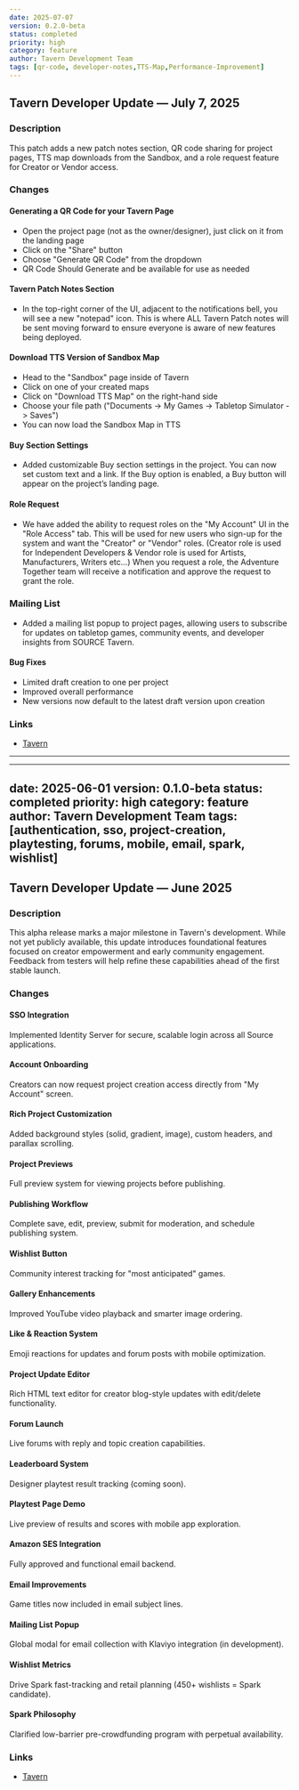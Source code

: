 ```yaml
---
date: 2025-07-07
version: 0.2.0-beta
status: completed
priority: high
category: feature
author: Tavern Development Team
tags: [qr-code, developer-notes,TTS-Map,Performance-Improvement]
---
```

## Tavern Developer Update — July 7, 2025

### Description

This patch adds a new patch notes section, QR code sharing for project pages, TTS map downloads from the Sandbox, and a role request feature for Creator or Vendor access.

### Changes

#### Generating a QR Code for your Tavern Page
- Open the project page (not as the owner/designer), just click on it from the landing page
- Click on the "Share" button
- Choose "Generate QR Code" from the dropdown
- QR Code Should Generate and be available for use as needed

#### Tavern Patch Notes Section
- In the top-right corner of the UI, adjacent to the notifications bell, you will see a new "notepad" icon. This is where ALL Tavern Patch notes will be sent moving forward to ensure everyone is aware of new features being deployed.

#### Download TTS Version of Sandbox Map
- Head to the "Sandbox" page inside of Tavern
- Click on one of your created maps
- Click on "Download TTS Map" on the right-hand side
- Choose your file path ("Documents -> My Games -> Tabletop Simulator -> Saves")
- You can now load the Sandbox Map in TTS

#### Buy Section Settings
- Added customizable Buy section settings in the project. You can now set custom text and a link. If the Buy option is enabled, a Buy button will appear on the project’s landing page.

#### Role Request
- We have added the ability to request roles on the "My Account" UI in the "Role Access" tab. This will be used for new users who sign-up for the system and want the "Creator" or "Vendor" roles. (Creator role is used for Independent Developers & Vendor role is used for Artists, Manufacturers, Writers etc...) When you request a role, the Adventure Together team will receive a notification and approve the request to grant the role.

### Mailing List
- Added a mailing list popup to project pages, allowing users to subscribe for updates on tabletop games, community events, and developer insights from SOURCE Tavern.

#### Bug Fixes
- Limited draft creation to one per project
- Improved overall performance
- New versions now default to the latest draft version upon creation

### Links

- [Tavern](https://sourcetavern.com)

****************************************

---
date: 2025-06-01
version: 0.1.0-beta
status: completed
priority: high
category: feature
author: Tavern Development Team
tags: [authentication, sso, project-creation, playtesting, forums, mobile, email, spark, wishlist]
---

## Tavern Developer Update — June 2025

### Description

This alpha release marks a major milestone in Tavern's development. While not yet publicly available, this update introduces foundational features focused on creator empowerment and early community engagement. Feedback from testers will help refine these capabilities ahead of the first stable launch.

### Changes

#### SSO Integration
Implemented Identity Server for secure, scalable login across all Source applications.

#### Account Onboarding
Creators can now request project creation access directly from "My Account" screen.

#### Rich Project Customization
Added background styles (solid, gradient, image), custom headers, and parallax scrolling.

#### Project Previews
Full preview system for viewing projects before publishing.

#### Publishing Workflow
Complete save, edit, preview, submit for moderation, and schedule publishing system.

#### Wishlist Button
Community interest tracking for "most anticipated" games.

#### Gallery Enhancements
Improved YouTube video playback and smarter image ordering.

#### Like & Reaction System
Emoji reactions for updates and forum posts with mobile optimization.

#### Project Update Editor
Rich HTML text editor for creator blog-style updates with edit/delete functionality.

#### Forum Launch
Live forums with reply and topic creation capabilities.

#### Leaderboard System
Designer playtest result tracking (coming soon).

#### Playtest Page Demo
Live preview of results and scores with mobile app exploration.

#### Amazon SES Integration
Fully approved and functional email backend.

#### Email Improvements
Game titles now included in email subject lines.

#### Mailing List Popup
Global modal for email collection with Klaviyo integration (in development).

#### Wishlist Metrics
Drive Spark fast-tracking and retail planning (450+ wishlists = Spark candidate).

#### Spark Philosophy
Clarified low-barrier pre-crowdfunding program with perpetual availability.

### Links

- [Tavern](https://sourcetavern.com)
